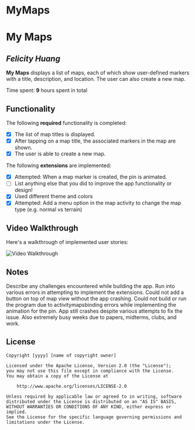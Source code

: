 # MyMaps

# My Maps 

## *Felicity Huang*

**My Maps** displays a list of maps, each of which show user-defined markers with a title, description, and location. The user can also create a new map. 

Time spent: **9** hours spent in total

## Functionality 

The following **required** functionality is completed:

* [x] The list of map titles is displayed.
* [x] After tapping on a map title, the associated markers in the map are shown.
* [x] The user is able to create a new map.

The following **extensions** are implemented:

* [x] Attempted: When a map marker is created, the pin is animated.
* [ ] List anything else that you did to improve the app functionality or design!
* [x] Used different theme and colors
* [x] Attempted: Add a menu option in the map activity to change the map type (e.g. normal vs terrain)

## Video Walkthrough

Here's a walkthrough of implemented user stories:

<img src='https://imgur.com/a/tN19hED' title='Video Walkthrough' width='' alt='Video Walkthrough' />

## Notes

Describe any challenges encountered while building the app.
  Run into various errors in attempting to implement the extensions. Could not add a button on top of map view without the app crashing. Could not build or run the program due to activitymapsbinding errors while implementing the animation for the pin. App still crashes despite various attempts to fix the issue. Also extremely busy weeks due to papers, midterms, clubs, and work.

## License

    Copyright [yyyy] [name of copyright owner]

    Licensed under the Apache License, Version 2.0 (the "License");
    you may not use this file except in compliance with the License.
    You may obtain a copy of the License at

        http://www.apache.org/licenses/LICENSE-2.0

    Unless required by applicable law or agreed to in writing, software
    distributed under the License is distributed on an "AS IS" BASIS,
    WITHOUT WARRANTIES OR CONDITIONS OF ANY KIND, either express or implied.
    See the License for the specific language governing permissions and
    limitations under the License.
